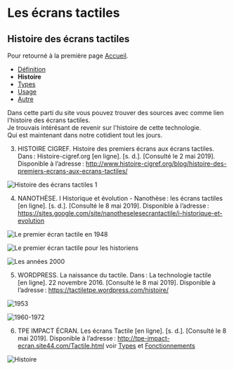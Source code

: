 # Les écrans tactiles
## Histoire des écrans tactiles

Pour retourné à la première page [Accueil](tactiles.md).

- [Définition](definition.md)
- **Histoire**
- [Types](types.md)
- [Usage](usage.md)
- [Autre](autre.md)

Dans cette parti du site vous pouvez trouver des sources avec comme lien l'histoire des écrans tactiles.\
Je trouvais intérésant de revenir sur l'histoire de cette technologie.\
Qui est maintenant dans notre cotidient tout les jours.

3. HISTOIRE CIGREF. Histoire des premiers écrans aux écrans tactiles. Dans : Histoire-cigref.org [en ligne]. [s. d.]. [Consulté le 2 mai 2019]. Disponible à l’adresse : http://www.histoire-cigref.org/blog/histoire-des-premiers-ecrans-aux-ecrans-tactiles/

![Histoire des écrans tactiles 1](https://user-images.githubusercontent.com/50197114/58464576-39d52d80-8136-11e9-814f-61124c6dad19.png)

4. NANOTHÈSE. I Historique et évolution - Nanothèse : les écrans tactiles [en ligne]. [s. d.]. [Consulté le 8 mai 2019]. Disponible à l’adresse : https://sites.google.com/site/nanotheselesecrantactile/i-historique-et-evolution

![Le premier écran tactile en 1948](https://user-images.githubusercontent.com/50197114/58465717-90dc0200-8138-11e9-829c-ef753010eb3a.png)

![Le premier écran tactile pour les historiens](https://user-images.githubusercontent.com/50197114/58465715-90436b80-8138-11e9-89fd-46437ee7bc70.png)

![Les années 2000](https://user-images.githubusercontent.com/50197114/58465720-90dc0200-8138-11e9-8b28-378b6a287eb9.png)

5. WORDPRESS. La naissance du tactile. Dans : La technologie tactile [en ligne]. 22 novembre 2016. [Consulté le 8 mai 2019]. Disponible à l’adresse : https://tactiletpe.wordpress.com/histoire/

![1953](https://user-images.githubusercontent.com/50197114/58469286-7c4f3800-813f-11e9-82a6-f205b7807930.png)

![1960-1972](https://user-images.githubusercontent.com/50197114/58732845-03780680-83f3-11e9-8ecd-525262d5e65f.png)

6. TPE IMPACT ÉCRAN. Les écrans Tactile [en ligne]. [s. d.]. [Consulté le 8 mai 2019]. Disponible à l’adresse : http://tpe-impact-ecran.site44.com/Tactile.html voir [Types](types.md) et [Fonctionnements](fonctionnements.md)

![Histoire](https://user-images.githubusercontent.com/50197114/58490175-f518b900-816c-11e9-8be5-4cd0b47d4703.png)
